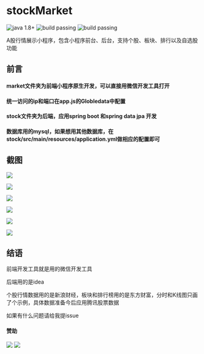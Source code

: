 # stockMarket
![java 1.8+](https://img.shields.io/badge/JAVA-1.8+-green.svg)
![build passing](https://img.shields.io/appveyor/ci/gruntjs/grunt.svg)
![build passing](https://img.shields.io/apm/l/vim-mode.svg)	

A股行情展示小程序，包含小程序前台、后台，支持个股、板块、排行以及自选股功能

## 前言

#### market文件夹为前端小程序原生开发，可以直接用微信开发工具打开
#### 统一访问的ip和端口在app.js的Globledata中配置
#### stock文件夹为后端，应用spring boot 和spring data jpa 开发
#### 数据库用的mysql，如果想用其他数据库，在stock/src/main/resources/application.yml做相应的配置即可


## 截图

![](https://github.com/daichaoren/stockMarket/raw/master/img/firstPage.png)  

![](https://github.com/daichaoren/stockMarket/raw/master/img/hotTop.png) 

![](https://github.com/daichaoren/stockMarket/raw/master/img/stock.png) 

![](https://github.com/daichaoren/stockMarket/raw/master/img/selected.png) 

![](https://github.com/daichaoren/stockMarket/raw/master/img/blockList.png) 

![](https://github.com/daichaoren/stockMarket/raw/master/img/blockType.png) 

## 结语
 前端开发工具就是用的微信开发工具
 
 后端用的是idea
 
 个股行情数据用的是新浪财经，板块和排行榜用的是东方财富，分时和K线图只画了个示例，具体数据准备今后应用腾讯股票数据
 
 如果有什么问题请给我提issue
 
 #### 赞助
 
 ![](https://github.com/daichaoren/stockMarket/raw/master/img/wx.png) 
 ![](https://github.com/daichaoren/stockMarket/raw/master/img/ali.png)
